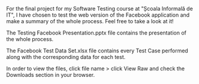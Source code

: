For the final project for my Software Testing course at "Școala Informală de IT", I have chosen to test the web version of the Facebook application and make a summary of the whole process. 
Feel free to take a look at it!

The Testing Facebook Presentation.pptx file contains the presentation of the whole process.

The Facebook Test Data Set.xlsx file contains every Test Case performed along with the corresponding data for each test. 

In order to view the files, click file name > click View Raw and check the Downloads section in your browser. 
